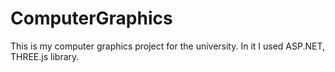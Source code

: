 # ComputerGraphics
This is my computer graphics project for the university. In it I used ASP.NET, THREE.js library.

